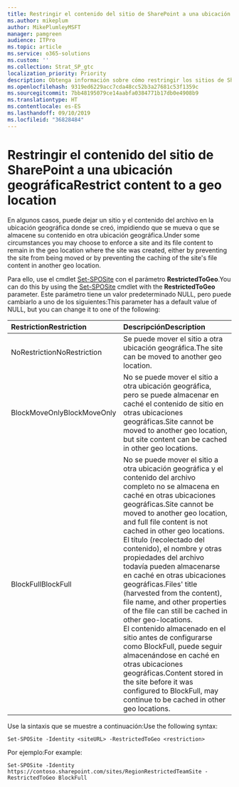 ```yaml
---
title: Restringir el contenido del sitio de SharePoint a una ubicación geográfica
ms.author: mikeplum
author: MikePlumleyMSFT
manager: pamgreen
audience: ITPro
ms.topic: article
ms.service: o365-solutions
ms.custom: ''
ms.collection: Strat_SP_gtc
localization_priority: Priority
description: Obtenga información sobre cómo restringir los sitios de SharePoint a una ubicación geográfica especificada en un entorno multigeográfico.
ms.openlocfilehash: 9319ed6229acc7cda48cc52b3a27681c53f1359c
ms.sourcegitcommit: 7bb48195079ce14aabfa0384771b17db0e4908b9
ms.translationtype: HT
ms.contentlocale: es-ES
ms.lasthandoff: 09/10/2019
ms.locfileid: "36828484"
---
```

# <a name="restrict-sharepoint-site-content-to-a-geo-location"></a><span data-ttu-id="423de-103">Restringir el contenido del sitio de SharePoint a una ubicación geográfica</span><span class="sxs-lookup"><span data-stu-id="423de-103">Restrict content to a geo location</span></span>

<span data-ttu-id="423de-104">En algunos casos, puede dejar un sitio y el contenido del archivo en la ubicación geográfica donde se creó, impidiendo que se mueva o que se almacene su contenido en otra ubicación geográfica.</span><span class="sxs-lookup"><span data-stu-id="423de-104">Under some circumstances you may choose to enforce a site and its file content to remain in the geo location where the site was created, either by preventing the site from being moved or by preventing the caching of the site's file content in another geo location.</span></span>

<span data-ttu-id="423de-105">Para ello, use el cmdlet [Set-SPOSite](https://docs.microsoft.com/powershell/module/sharepoint-online/set-sposite) con el parámetro **RestrictedToGeo**.</span><span class="sxs-lookup"><span data-stu-id="423de-105">You can do this by using the [Set-SPOSite](https://docs.microsoft.com/powershell/module/sharepoint-online/set-sposite) cmdlet with the **RestrictedToGeo** parameter.</span></span> <span data-ttu-id="423de-106">Este parámetro tiene un valor predeterminado NULL, pero puede cambiarlo a uno de los siguientes:</span><span class="sxs-lookup"><span data-stu-id="423de-106">This parameter has a default value of NULL, but you can change it to one of the following:</span></span>

|<span data-ttu-id="423de-107">Restriction</span><span class="sxs-lookup"><span data-stu-id="423de-107">Restriction</span></span>|<span data-ttu-id="423de-108">Descripción</span><span class="sxs-lookup"><span data-stu-id="423de-108">Description</span></span>|
|:----------|:----------|
|<span data-ttu-id="423de-109">NoRestriction</span><span class="sxs-lookup"><span data-stu-id="423de-109">NoRestriction</span></span>|<span data-ttu-id="423de-110">Se puede mover el sitio a otra ubicación geográfica.</span><span class="sxs-lookup"><span data-stu-id="423de-110">The site can be moved to another geo location.</span></span>|
|<span data-ttu-id="423de-111">BlockMoveOnly</span><span class="sxs-lookup"><span data-stu-id="423de-111">BlockMoveOnly</span></span>|<span data-ttu-id="423de-112">No se puede mover el sitio a otra ubicación geográfica, pero se puede almacenar en caché el contenido de sitio en otras ubicaciones geográficas.</span><span class="sxs-lookup"><span data-stu-id="423de-112">Site cannot be moved to another geo location, but site content can be cached in other geo locations.</span></span>|
|<span data-ttu-id="423de-113">BlockFull</span><span class="sxs-lookup"><span data-stu-id="423de-113">BlockFull</span></span>|<span data-ttu-id="423de-114">No se puede mover el sitio a otra ubicación geográfica y el contenido del archivo completo no se almacena en caché en otras ubicaciones geográficas.</span><span class="sxs-lookup"><span data-stu-id="423de-114">Site cannot be moved to another geo location, and full file content is not cached in other geo locations.</span></span> <span data-ttu-id="423de-115">El título (recolectado del contenido), el nombre y otras propiedades del archivo todavía pueden almacenarse en caché en otras ubicaciones geográficas.</span><span class="sxs-lookup"><span data-stu-id="423de-115">Files' title (harvested from the content), file name, and other properties of the file can still be cached in other geo-locations.</span></span><br><span data-ttu-id="423de-116">El contenido almacenado en el sitio antes de configurarse como BlockFull, puede seguir almacenándose en caché en otras ubicaciones geográficas.</span><span class="sxs-lookup"><span data-stu-id="423de-116">Content stored in the site before it was configured to BlockFull, may continue to be cached in other geo locations.</span></span>|

<span data-ttu-id="423de-117">Use la sintaxis que se muestre a continuación:</span><span class="sxs-lookup"><span data-stu-id="423de-117">Use the following syntax:</span></span>

`Set-SPOSite -Identity <siteURL> -RestrictedToGeo <restriction>`

<span data-ttu-id="423de-118">Por ejemplo:</span><span class="sxs-lookup"><span data-stu-id="423de-118">For example:</span></span>

`Set-SPOSite -Identity https://contoso.sharepoint.com/sites/RegionRestrictedTeamSite -RestrictedToGeo BlockFull`
